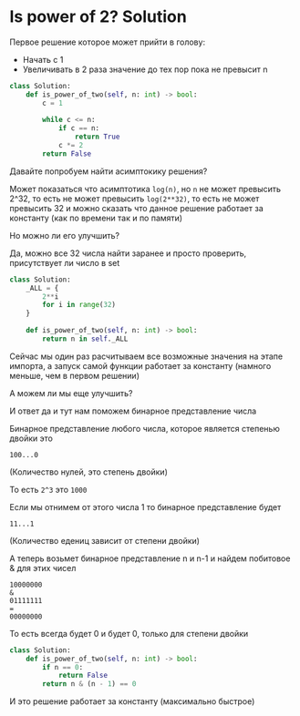 # Is power of 2? Solution

Первое решение которое может прийти в голову:

- Начать с 1
- Увеличивать в 2 раза значение до тех пор пока не превысит n


```python
class Solution:
    def is_power_of_two(self, n: int) -> bool:
        c = 1
        
        while c <= n:
            if c == n:
                return True
            c *= 2
        return False
```

Давайте попробуем найти асимптокику решения?

Может показаться что асимптотика `log(n)`, но `n` не может превысить 2^32, то есть не может превысить `log(2**32)`, то есть не может превысить 32 и можно сказать что данное решение работает за константу (как по времени так и по памяти)

Но можно ли его улучшить?

Да, можно все 32 числа найти заранее и просто проверить, присутствует ли число в set

```python
class Solution:
    _ALL = {
        2**i
        for i in range(32)
    }
    
    def is_power_of_two(self, n: int) -> bool:
        return n in self._ALL
```

Сейчас мы один раз расчитываем все возможные значения на этапе импорта, а запуск самой функции работает за константу (намного меньше, чем в первом решении)

А можем ли мы еще улучшить?

И ответ да и тут нам поможем бинарное представление числа


Бинарное представление любого числа, которое является степенью двойки это 

```shell
100...0
```

(Количество нулей, это степень двойки)

То есть `2^3` это `1000`

Если мы отнимем от этого числа 1 то бинарное представление будет

```shell
11...1
```

(Количество едениц зависит от степени двойки)

А теперь возьмет бинарное представление n и n-1 и найдем побитовое & для этих чисел

```shell
10000000
&
01111111
=
00000000
```

То есть всегда будет 0 и будет 0, только для степени двойки

```python
class Solution:
    def is_power_of_two(self, n: int) -> bool:
        if n == 0:
            return False
        return n & (n - 1) == 0
```

И это решение работает за константу (максимально быстрое)